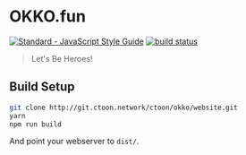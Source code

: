 # OKKO.fun
[![Standard - JavaScript Style Guide](https://img.shields.io/badge/code%20style-standard-green.svg)](http://standardjs.com/)
[![build status](https://git.ctoon.network/ctoon/okko/website/badges/master/build.svg)](https://git.ctoon.network/ctoon/okko/website/commits/master)

> Let's Be Heroes!


## Build Setup

``` bash
git clone http://git.ctoon.network/ctoon/okko/website.git
yarn
npm run build
```

And point your webserver to `dist/`.
